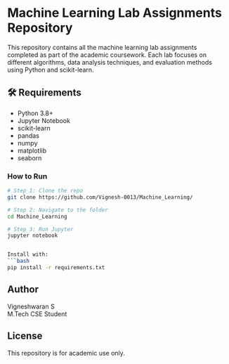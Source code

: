 # Machine Learning Lab Assignments Repository

This repository contains all the machine learning lab assignments completed as part of the academic coursework. Each lab focuses on different algorithms, data analysis techniques, and evaluation methods using Python and scikit-learn.


## 🛠️ Requirements

- Python 3.8+
- Jupyter Notebook
- scikit-learn
- pandas
- numpy
- matplotlib
- seaborn

### How to Run

```bash
# Step 1: Clone the repo
git clone https://github.com/Vignesh-0013/Machine_Learning/

# Step 2: Navigate to the folder
cd Machine_Learning

# Step 3: Run Jupyter
jupyter notebook


Install with:
```bash
pip install -r requirements.txt 
```

## Author
Vigneshwaran S <br>
M.Tech CSE Student


## License

This repository is for academic use only.
